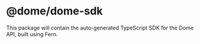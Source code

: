 # @dome/dome-sdk

This package will contain the auto-generated TypeScript SDK for the Dome API, built using Fern.